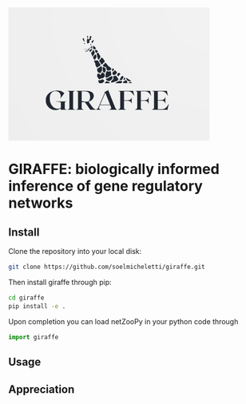<img align="center" width="80%" src="logo.png">


# GIRAFFE: biologically informed inference of gene regulatory networks

## Install

Clone the repository into your local disk:

```bash
git clone https://github.com/soelmicheletti/giraffe.git
```

Then install giraffe through pip:

```bash
cd giraffe
pip install -e .
```
Upon completion you can load netZooPy in your python code through

```python
import giraffe
```

## Usage

## Appreciation
